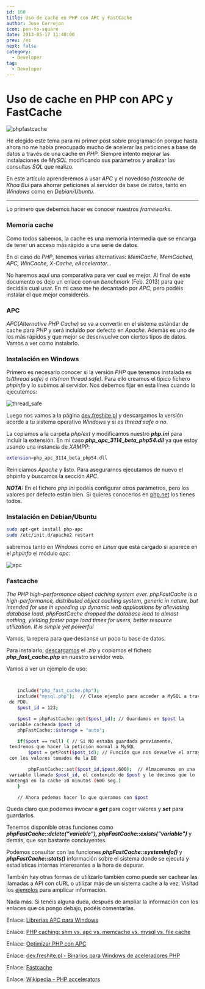 ```yaml
---
id: 160
title: Uso de cache en PHP con APC y FastCache
author: Jose Cerrejon
icon: pen-to-square
date: 2013-05-17 11:40:00
prev: /es
next: false
category:
  - Developer
tag:
  - Developer
---
```


# Uso de cache en PHP con APC y FastCache

![phpfastcache](/images/2013/05/fastcache.jpg)

He elegido este tema para mi primer post sobre programación porque hasta ahora no me había preocupado mucho de acelerar las peticiones a base de datos a través de una cache en *PHP*. Siempre intento mejorar las instalaciones de *MySQL* modificando sus parámetros y analizar las consultas *SQL* que realizo.

En este artículo aprenderemos a usar *APC* y el novedoso *fastcache* de *Khoa Bui* para ahorrar peticiones al servidor de base de datos, tanto en *Windows* como en *Debian/Ubuntu*.

- - -
Lo primero que debemos hacer es conocer nuestros *frameworks*.

###  Memoria cache

Como todos sabemos, la cache es una memoria intermedia que se encarga de tener un acceso más rápido a una serie de datos. 

En el caso de *PHP*, tenemos varias alternativas: *MemCache, MemCached, APC, WinCache, X-Cache, eAccelerator...*

No haremos aquí una comparativa para ver cual es mejor. Al final de este documento os dejo un enlace con un *benchmark* (Feb. 2013) para que decidáis cual usar. En mi caso me he decantado por *APC*, pero podéis instalar el que mejor consideréis.

###  APC

*APC(Alternative PHP Cache)* se va a convertir en el sistema estándar de cache para *PHP* y será incluído por defecto en *Apache*. Además es uno de los más rápidos y que mejor se desenvuelve con ciertos tipos de datos. Vamos a ver como instalarlo.

###  Instalación en Windows

Primero es necesario conocer si la versión *PHP* que tenemos instalada es *ts(thread safe) o nts(non thread safe)*. Para ello creamos el típico fichero *phpinfo* y lo subimos al servidor. Nos debemos fijar en esta línea cuando lo ejecutemos:

![thread_safe](/images/2013/05/thread_safe.jpg)

Luego nos vamos a la página [dev.freshite.pl](http://dev.freshsite.pl/php-accelerators/apc.html) y descargamos la versión acorde a tu sistema operativo *Windows* y si es *thread safe o no.*

La copiamos a la carpeta *php/ext* y modificamos nuestro ***php.ini*** para incluir la extensión. En mi caso ***php_apc_3114_beta_php54.dll*** ya que estoy usando una instancia de *XAMPP*:

```bash
extension=php_apc_3114_beta_php54.dll
```

Reiniciamos *Apache* y listo. Para asegurarnos ejecutamos de nuevo el phpinfo y buscamos la sección *APC*.

***NOTA:*** En el fichero *php.ini* podéis configurar otros parámetros, pero los valores por defecto están bien. Si quieres conocerlos en [php.net](http://www.php.net/manual/es/apc.configuration.php) los tienes todos.

###  Instalación en Debian/Ubuntu
```bash
sudo apt-get install php-apc
sudo /etc/init.d/apache2 restart
```

sabremos tanto en *Windows* como en *Linux* que está cargado si aparece en el *phpinfo* el módulo *apc*:

![apc](/images/2013/05/apc.jpg)

###  Fastcache

*The PHP high-performance object caching system ever. phpFastCache is a high-performance, distributed object caching system, generic in nature, but intended for use in speeding up dynamic web applications by alleviating database load. phpFastCache dropped the database load to almost nothing, yielding faster page load times for users, better resource utilization. It is simple yet powerful*

Vamos, la repera para que descanse un poco tu base de datos.

Para instalarlo, [descargamos](https://github.com/khoaofgod/phpfastcache) el *.zip* y copiamos el fichero ***php_fast_cache.php*** en nuestro servidor web.

Vamos a ver un ejemplo de uso:

```bash


    include("php_fast_cache.php");
    include("mysql.php");  // Clase ejemplo para acceder a MySQL a través
 de PDO.
    $post_id = 123;

    $post = phpFastCache::get($post_id); // Guardamos en $post la
 variable cacheada $post_id
    phpFastCache::$storage = "auto";

    if($post == null) { // Si NO estaba guardada previamente,
 tendremos que hacer la petición normal a MySQL
        $post = getPost($post_id); // Función que nos devuelve el array
 con los valores tomados de la BD

        phpFastCache::set($post_id,$post,600);  // Almacenamos en una
 variable llamada $post_id, el contenido de $post y le decimos que lo
mantenga en la cache 10 minutos (600 seg.)
    }

    // Ahora podemos hacer lo que queramos con $post

```

Queda claro que podemos invocar a ***get*** para coger valores y ***set*** para guardarlos.

Tenemos disponible otras funciones como ***phpFastCache::delete("variable"), phpFastCache::exists("variable")*** y demás, que son bastante concluyentes.

Podemos consultar con las funciones ***phpFastCache::systemInfo()*** y ***phpFastCache::stats()*** información sobre el sistema donde se ejecuta y estadísticas internas interesantes a la hora de depurar.

También hay otras formas de utilizarlo también como puede ser cachear las llamadas a API con cURL o utilizar más de un sistema cache a la vez. Visitad los [ejemplos](http://www.phpfastcache.com/#example) para amplicar información.

Nada más. Si tenéis alguna duda, después de ampliar la información con los enlaces que os pongo debajo, podéis comentarlas.


Enlace: [Librerías APC para Windows](http://dev.freshsite.pl/php-accelerators/apc.html)

Enlace: [PHP caching: shm vs. apc vs. memcache vs. mysql vs. file cache](http://we-love-php.blogspot.com.es/2013/02/php-caching-shm-apc-memcache-mysql-file-cache.html)

Enlace: [Optimizar PHP con APC](http://webplusplus.blogspot.com.es/2011/10/optimizar-php-con-apc.html)

Enlace: [dev.freshite.pl - Binarios para Windows de aceleradores PHP](http://dev.freshsite.pl/php-accelerators/apc.html)

Enlace: [Fastcache](http://www.phpfastcache.com)

Enlace: [Wikipedia - PHP accelerators](http://en.wikipedia.org/wiki/List_of_PHP_accelerators)